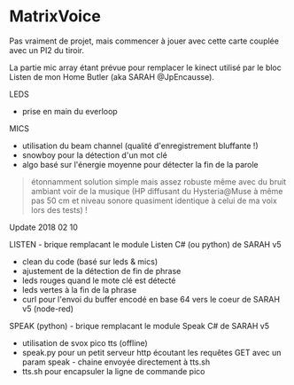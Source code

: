 # MatrixVoice

Pas vraiment de projet, mais commencer à jouer avec cette carte couplée avec un PI2 du tiroir.

La partie mic array étant prévue pour remplacer le kinect utilisé par le bloc Listen de mon Home Butler (aka SARAH @JpEncausse).

LEDS
- prise en main du everloop

MICS
- utilisation du beam channel (qualité d'enregistrement bluffante !)
- snowboy pour la détection d'un mot clé
- algo basé sur l'énergie moyenne pour détecter la fin de la parole
 > étonnamment solution simple mais assez robuste même avec du bruit ambiant voir de la musique (HP diffusant du Hysteria@Muse à même pas 50 cm et niveau sonore quasiment identique à celui de ma voix lors des tests) !
 

Update 2018 02 10

LISTEN - brique remplacant le module Listen C# (ou python) de SARAH v5
- clean du code (basé sur leds & mics)
- ajustement de la détection de fin de phrase
- leds rouges quand le mote clé est détecté
- leds vertes à la fin de la phrase
- curl pour l'envoi du buffer encodé en base 64 vers le coeur de SARAH v5 (node-red)

SPEAK (python) - brique remplacant le module Speak C# de SARAH v5
- utilisation de svox pico tts (offline)
- speak.py pour un petit serveur http écoutant les requêtes GET avec un param speak - chaine envoyée directement à tts.sh
- tts.sh pour encapsuler la ligne de commande pico
